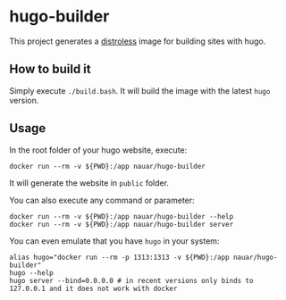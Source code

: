 # hugo-builder

This project generates a [distroless](https://github.com/GoogleContainerTools/distroless) image for building sites with hugo.

## How to build it

Simply execute `./build.bash`. It will build the image with the latest `hugo` version.

## Usage

In the root folder of your hugo website, execute:

```
docker run --rm -v ${PWD}:/app nauar/hugo-builder
```

It will generate the website in `public` folder.

You can also execute any command or parameter:

```
docker run --rm -v ${PWD}:/app nauar/hugo-builder --help
docker run --rm -v ${PWD}:/app nauar/hugo-builder server
```

You can even emulate that you have `hugo` in your system:

```
alias hugo="docker run --rm -p 1313:1313 -v ${PWD}:/app nauar/hugo-builder"
hugo --help
hugo server --bind=0.0.0.0 # in recent versions only binds to 127.0.0.1 and it does not work with docker
```
